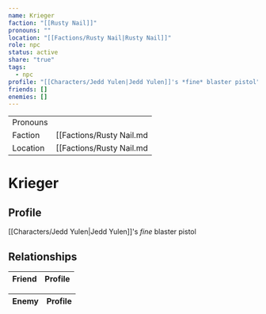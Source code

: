 ```yaml
---
name: Krieger
faction: "[[Rusty Nail]]"
pronouns: ""
location: "[[Factions/Rusty Nail|Rusty Nail]]"
role: npc
status: active
share: "true"
tags:
  - npc
profile: "[[Characters/Jedd Yulen|Jedd Yulen]]'s *fine* blaster pistol"
friends: []
enemies: []
---
```



|  |  |
| ---- | ---- |
| Pronouns |  |
| Faction | [[Factions/Rusty Nail.md|Rusty Nail]] |
| Location | [[Factions/Rusty Nail.md|Rusty Nail]] |


# Krieger
## Profile
[[Characters/Jedd Yulen|Jedd Yulen]]'s *fine* blaster pistol


## Relationships

| Friend | Profile |
| ------ | ------- |


| Enemy | Profile |
| ----- | ------- |


